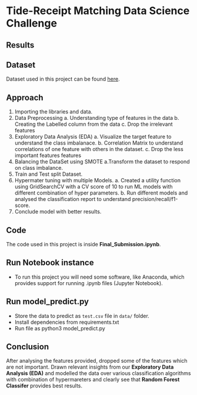 # Tide-Receipt Matching Data Science Challenge

## Results

## Dataset

Dataset used in this project can be found [here](https://github.com/sandeepKondaveeti/Tide_Receipt_Matching-/blob/main/data/data_interview_test.csv).

## Approach
1. Importing the libraries and data.
2. Data Preprocessing
	a. Understanding type of features in the data
	b. Creating the Labelled column from the data
	c. Drop the irrelevant features
3. Exploratory Data Analysis (EDA)
	a. Visualize the target feature to understand the class imbalanace.
	b. Correlation Matrix to understand correlations of one feature with others in the dataset.
	c. Drop the less important features features
4. Balancing the DataSet using SMOTE
	a.Transform the dataset to respond on class imbalance.
5. Train and Test split Dataset.
6. Hypermater tuning with multiple Models.
	a. Created a utility function using GridSearchCV with a CV score of 10 to run ML models with different combination of hyper parameters.
	b. Run different models and analysed the classification report to understand precision/recall/f1-score.
8. Conclude model with better results.

## Code

The code used in this project is inside **Final_Submission.ipynb**.

## Run Notebook instance

- To run this project you will need some software, like Anaconda, which provides support for running .ipynb files (Jupyter Notebook).


## Run model_predict.py

- Store the data to predict as `test.csv` file in `data/` folder.
- Install dependencies from requirements.txt
- Run file as python3 model_predict.py 


## Conclusion

After analysing the features provided, dropped some of the features which are not important. Drawn relevant insights from our **Exploratory Data Analysis (EDA)** and modelled the data over various classification algorithms with combination of hypermareters and clearly see that **Random Forest Classifer** provides best results.
